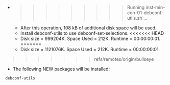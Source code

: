 * >>>>>>>>> Running inst-min-con-01-debconf-utils.sh ...
  * After this operation, 108 kB of additional disk space will be used.
  * Install debconf-utils to use debconf-set-selections.
<<<<<<< HEAD
  * Disk size = 999204K. Space Used = 212K. Runtime = 00:00:00:01.
=======
  * Disk size = 1121076K. Space Used = 212K. Runtime = 00:00:00:01.
>>>>>>> refs/remotes/origin/bullseye
  * The following NEW packages will be installed:
  ```bash
debconf-utils
  ```

